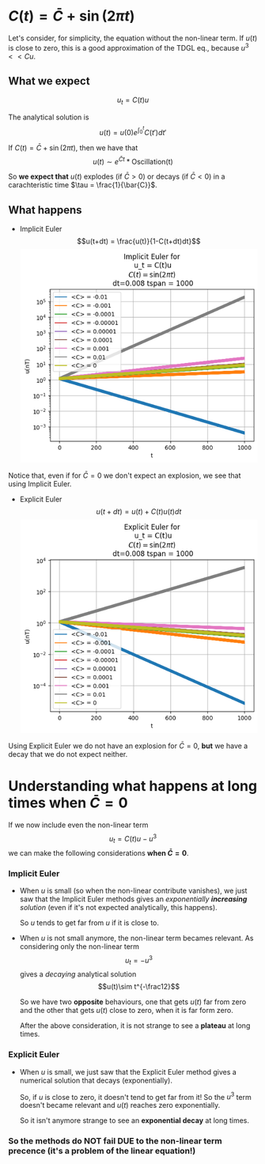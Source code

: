 # $C(t) = \bar{C} + \sin(2\pi t)$

Let's consider, for simplicity, the equation without the non-linear term.
If $u(t)$ is close to zero, this is a good approximation of the TDGL eq., because $u^3 << Cu$.

## What we expect
$$u_t = C(t)u$$

The analytical solution is
$$u(t) = u(0)e^{\int_0^t}C(t')dt'$$

If $C(t) = \bar{C} + \sin(2\pi t)$, then we have that
$$u(t)\sim e^{\bar{C}t}*\text{Oscillation(t)}$$

So **we expect that** $u(t)$ explodes (if $\bar{C}>0$) or decays (if $\bar{C} <0$) in a carachteristic time $\tau = \frac{1}{\bar{C}}$.

## What happens
- Implicit Euler
$$u(t+dt) = \frac{u(t)}{1-C(t+dt)dt}$$
![implicitExplosion](../Plots/no%20cubic%20term/Implicit%20Euler%20explosion.png?raw=true)

Notice that, even if for $\bar{C}=0$ we don't expect an explosion, we see that using Implicit Euler.

- Explicit Euler
$$u(t+dt) = u(t) + C(t)u(t)dt$$
![explicitExplosion](../Plots/no%20cubic%20term/Explicit%20Euler%20explosion.png?raw=true)

Using Explicit Euler we do not have an explosion for $\bar{C} = 0$, **but** we have a decay that we do not expect neither.

# Understanding what happens at long times when $\bar{C} = 0$
If we now include even the non-linear term
$$u_t = C(t)u-u^3$$
we can make the following considerations **when $\bar{C} = 0$**.

### Implicit Euler
- When $u$ is small (so when the non-linear contribute vanishes), we just saw that the Implicit Euler methods gives an _exponentially **increasing** solution_ (even if it's not expected analytically, this happens).

    So $u$ tends to get far from $u$ if it is close to.

- When $u$ is not small anymore, the non-linear term becames relevant. As considering only the non-linear term
    $$u_t = -u^3$$ 
    gives a _decaying_ analytical solution
    $$u(t)\sim t^{-\frac12}$$ 
    
    So we have two **opposite** behaviours, one that gets $u(t)$ far from zero and the other that gets $u(t)$ close to zero, when it is far form zero.

    After the above consideration, it is not strange to see a **plateau** at long times.

### Explicit Euler
- When $u$ is small, we just saw that the Explicit Euler method gives a numerical solution that decays (exponentially).

    So, if $u$ is close to zero, it doesn't tend to get far from it!
    So the $u^3$ term doesn't became relevant and $u(t)$ reaches zero exponentially.

    So it isn't anymore strange to see an **exponential decay** at long times.

### So the methods do NOT fail DUE to the non-linear term precence (it's a problem of the linear equation!)
